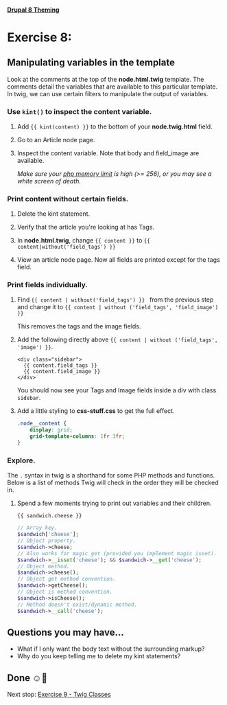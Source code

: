 #### [Drupal 8 Theming](README.md)

# Exercise 8:

## Manipulating variables in the template

Look at the comments at the top of the **node.html.twig** template. The comments detail the variables that are available to this particular template. In twig, we can use certain filters to manipulate the output of variables.

### Use `kint()` to inspect the content variable.

1. Add `{{ kint(content) }}` to the bottom of your **node.twig.html** field.

2. Go to an Article node page.

3. Inspect the content variable. Note that body and field_image are available.

    _Make sure your [php memory limit](https://www.drupal.org/docs/7/managing-site-performance-and-scalability/changing-php-memory-limits) is high (>= 256), or you may see a white screen of death._


### Print content without certain fields.

1. Delete the kint statement.

1. Verify that the article you're looking at has Tags. 

1. In **node.html.twig**, change ```{{ content }}``` to ```{{ content|without('field_tags') }}```

2. View an article node page. Now all fields are printed except for the tags field.

### Print fields individually.

1. Find ```{{ content | without('field_tags') }} ``` from the previous step and change it to ```{{ content | without ('field_tags', 'field_image') }}```

    This removes the tags and the image fields.


2. Add the following directly above `{{ content | without ('field_tags', 'image') }}`.

    ```twig
    <div class="sidebar">
      {{ content.field_tags }}
      {{ content.field_image }}
    </div>
    ```

    You should now see your Tags and Image fields inside a div with class `sidebar`. 
    
3. Add a little styling to **css-stuff.css** to get the full effect.

    ```css
    .node__content {
        display: grid;
        grid-template-columns: 1fr 3fr;
    }
    ```


### Explore.
The `.` syntax in twig is a shorthand for some PHP methods and functions. Below is  a list of methods Twig will check in the order they will be checked in.

1. Spend a few moments trying to print out variables and their children.


    ```twig
    {{ sandwich.cheese }}
    ```
    
    ```php
    // Array key.
    $sandwich['cheese'];
    // Object property.
    $sandwich->cheese;
    // Also works for magic get (provided you implement magic isset).
    $sandwich->__isset('cheese'); && $sandwich->__get('cheese');
    // Object method.
    $sandwich->cheese();
    // Object get method convention.
    $sandwich->getCheese();
    // Object is method convention.
    $sandwich->isCheese();
    // Method doesn't exist/dynamic method.
    $sandwich->__call('cheese');
    ```

## Questions you may have...
+ What if I only want the body text without the surrounding markup?
+ Why do you keep telling me to delete my kint statements?

## Done ☺
Next stop: [Exercise 9 - Twig Classes](exercise_09-twig-classes.md)
